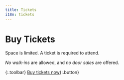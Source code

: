 ```yaml
---
title: Tickets
i18n: tickets
---
```


# Buy Tickets

Space is limited. A ticket is required to attend.

*No walk-ins* are allowed, and *no door sales* are offered.

{:.toolbar}
[Buy tickets now](https://www.artful.ly/store/events/19216){:.button}
